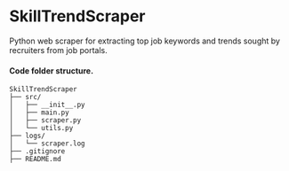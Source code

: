 # SkillTrendScraper
Python web scraper for extracting top job keywords and trends sought by recruiters from job portals.


#### Code folder structure.

```
SkillTrendScraper
├── src/
│   ├── __init__.py
│   ├── main.py
│   ├── scraper.py
│   └── utils.py
├── logs/
│   └── scraper.log
├── .gitignore
├── README.md
```